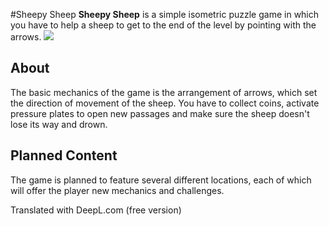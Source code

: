 #Sheepy Sheep
**Sheepy Sheep** is a simple isometric puzzle game in which you have to help a sheep to get to the end of the level by pointing with the arrows.
![](https://github.com/xMrFinlandx/SheepySheep/blob/main/demo.gif)

## About

The basic mechanics of the game is the arrangement of arrows, which set the direction of movement of the sheep. You have to collect coins, activate pressure plates to open new passages and make sure the sheep doesn't lose its way and drown.

## Planned Content

The game is planned to feature several different locations, each of which will offer the player new mechanics and challenges.

Translated with DeepL.com (free version)
